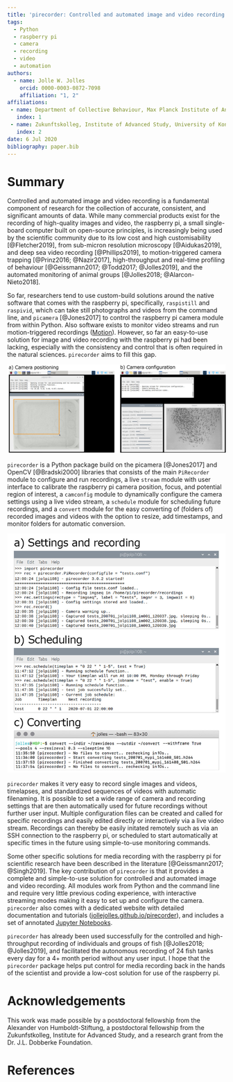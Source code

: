```yaml
---
title: 'pirecorder: Controlled and automated image and video recording with the raspberry pi'
tags:
  - Python
  - raspberry pi
  - camera
  - recording
  - video
  - automation
authors:
  - name: Jolle W. Jolles
    orcid: 0000-0003-0872-7098
    affiliation: "1, 2"
affiliations:
 - name: Department of Collective Behaviour, Max Planck Institute of Animal Behaviour, Konstanz, Germany
   index: 1
 - name: Zukunftskolleg, Institute of Advanced Study, University of Konstanz, Germany
   index: 2
date: 6 Jul 2020
bibliography: paper.bib
---
```


# Summary
Controlled and automated image and video recording is a fundamental component of research for the collection of accurate, consistent, and significant amounts of data. While many commercial products exist for the recording of high-quality images and video, the raspberry pi, a small single-board computer built on open-source principles, is increasingly being used by the scientific community due to its low cost and high customisability [@Fletcher2019], from sub-micron resolution microscopy [@Aidukas2019], and deep sea video recording [@Phillips2019], to motion-triggered camera trapping [@Prinz2016; @Nazir2017], high-throughput and real-time profiling of behaviour [@Geissmann2017; @Todd2017; @Jolles2019], and the automated monitoring of animal groups [@Jolles2018; @Alarcon-Nieto2018].

So far, researchers tend to use custom-build solutions around the native software that comes with the raspberry pi, specifically, `raspistill` and `raspivid`, which can take still photographs and videos from the command line, and `picamera` [@Jones2017] to control the raspberry pi camera module from within Python. Also software exists to monitor video streams and run motion-triggered recordings ([Motion](https://motion-project.github.io)). However, so far an easy-to-use solution for image and video recording with the raspberry pi had been lacking, especially with the consistency and control that is often required in the natural sciences. `pirecorder` aims to fill this gap.

![](Figure1.jpg)

`pirecorder` is a Python package build on the picamera [@Jones2017] and OpenCV [@Bradski2000] libraries that consists of the main `PiRecorder` module to configure and run recordings, a live `stream` module with user interface to calibrate the raspberry pi camera position, focus, and potential region of interest, a `camconfig` module to dynamically configure the camera settings using a live video stream, a `schedule` module for scheduling future recordings, and a `convert` module for the easy converting of (folders of) recorded images and videos with the option to resize, add timestamps, and monitor folders for automatic conversion.

![](Figure2.jpg)

`pirecorder` makes it very easy to record single images and videos, timelapses, and standardized sequences of videos with automatic filenaming. It is possible to set a wide range of camera and recording settings that are then automatically used for future recordings without further user input. Multiple configuration files can be created and called for specific recordings and easily edited directly or interactively via a live video stream. Recordings can thereby be easily initated remotely such as via an SSH connection to the raspberry pi, or scheduled to start automatically at specific times in the future using simple-to-use monitoring commands.

Some other specific solutions for media recording with the raspberry pi for scientific research have been described in the literature [@Geissmann2017; @Singh2019]. The key contribution of `pirecorder` is that it provides a complete and simple-to-use solution for controlled and automated image and video recording. All modules work from Python and the command line and require very little previous coding experience, with interactive streaming modes making it easy to set up and configure the camera. `pirecorder` also comes with a dedicated website with detailed documentation and tutorials ([jollejolles.github.io/pirecorder](https://jollejolles.github.io/pirecorder/)), and includes a set of annotated [Jupyter Notebooks](https://github.com/JolleJolles/pirecorder/tree/master/notebooks).

`pirecorder` has already been used successfully for the controlled and high-throughput recording of individuals and groups of fish [@Jolles2018; @Jolles2019], and facilitated the autonomous recording of 24 fish tanks every day for a 4+ month period without any user input. I hope that the `pirecorder` package helps put control for media recording back in the hands of the scientist and provide a low-cost solution for use of the raspberry pi.


# Acknowledgements
This work was made possible by a postdoctoral fellowship from the Alexander von Humboldt-Stiftung, a postdoctoral fellowship from the Zukunfstkolleg, Institute for Advanced Study, and a research grant from the Dr. J.L. Dobberke Foundation.

# References
